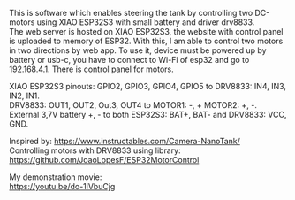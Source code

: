 This is software which enables steering the tank by controlling two DC-motors using XIAO ESP32S3 with small battery and driver drv8833.<br />
The web server is hosted on XIAO ESP32S3, the website with control panel is uploaded to memory of ESP32. With this, I am able to control two motors in two directions by web app.
To use it, device must be powered up by battery or usb-c, you have to connect to Wi-Fi of esp32 and go to 192.168.4.1. There is control panel for motors.<br />

XIAO ESP32S3 pinouts: GPIO2, GPIO3, GPIO4, GPIO5 to DRV8833: IN4, IN3, IN2, IN1. <br />
DRV8833: OUT1, OUT2, Out3, OUT4 to MOTOR1: -, + MOTOR2: +, -. <br />
External 3,7V battery +, - to both ESP32S3: BAT+, BAT- and DRV8833: VCC, GND.<br />

Inspired by: https://www.instructables.com/Camera-NanoTank/<br />
Controlling motors with DRV8833 using library: https://github.com/JoaoLopesF/ESP32MotorControl <br />

My demonstration movie: <br />
https://youtu.be/do-1lVbuCjg<br />
